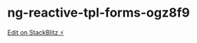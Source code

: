 # ng-reactive-tpl-forms-ogz8f9

[Edit on StackBlitz ⚡️](https://stackblitz.com/edit/ng-reactive-tpl-forms-ogz8f9)